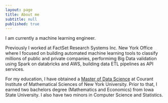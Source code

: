 ```yaml
---
layout: page
title: About me
subtitle: null
published: true
---
```


I am currently a machine learning engineer. 

Previously I worked at FactSet Research Systems Inc. New York Office where I focused on building automated machine learning tools to classify millions of public and private companies, performimg Big Data validation using Spark on databricks and AWS, building data ETL pipelines as API services.

For my education, I have obtained a [Master of Data Science](https://cds.nyu.edu) at Courant Institute of Mathematical Sciences of New York University. Prior to that, I earned two bachelors degree (Mathematics and Economics) from Iowa State University. I also have two minors in Computer Science and Statistics.


